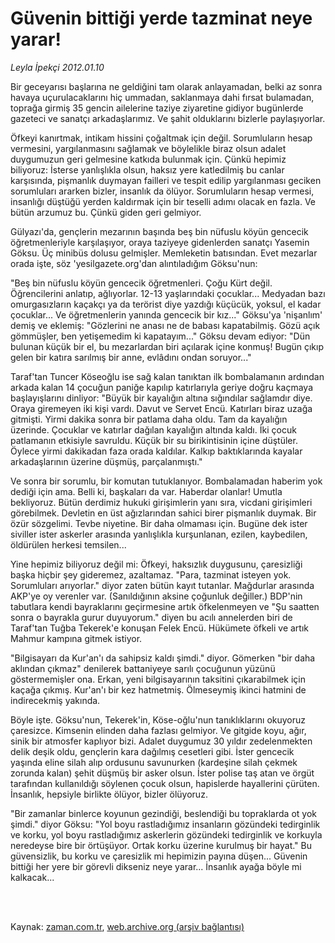 # Güvenin bittiği yerde tazminat neye yarar!

*Leyla İpekçi 2012.01.10*

<td class="columnist-detail">
<p>Bir geceyarısı başlarına ne geldiğini tam olarak anlayamadan, belki az sonra havaya uçurulacaklarını hiç ummadan, saklanmaya dahi fırsat bulamadan, toprağa girmiş 35 gencin ailelerine taziye ziyaretine gidiyor bugünlerde gazeteci ve sanatçı arkadaşlarımız. Ve şahit olduklarını bizlerle paylaşıyorlar.</p>
<p>
<div id="haberMetinDiv">
<p>Öfkeyi kanırtmak, intikam hissini çoğaltmak için değil. Sorumluların hesap vermesini, yargılanmasını sağlamak ve böylelikle biraz olsun adalet duygumuzun geri gelmesine katkıda bulunmak için. Çünkü hepimiz biliyoruz: İsterse yanlışlıkla olsun, haksız yere katledilmiş bu canlar karşısında, pişmanlık duymayan failleri ve tespit edilip yargılanması geciken sorumluları ararken bizler, insanlık da ölüyor. Sorumluların hesap vermesi, insanlığı düştüğü yerden kaldırmak için bir teselli adımı olacak en fazla. Ve bütün arzumuz bu. Çünkü giden geri gelmiyor.
<p>Gülyazı'da, gençlerin mezarının başında beş bin nüfuslu köyün gencecik öğretmenleriyle karşılaşıyor, oraya taziyeye gidenlerden sanatçı Yasemin Göksu. Üç minibüs dolusu gelmişler. Memleketin batısından. Evet mezarlar orada işte, söz 'yesilgazete.org'dan alıntıladığım Göksu'nun:
<p>"Beş bin nüfuslu köyün gencecik öğretmenleri. Çoğu Kürt değil. Öğrencilerini anlatıp, ağlıyorlar. 12-13 yaşlarındaki çocuklar... Medyadan bazı omurgasızların kaçakçı ya da terörist diye yazdığı küçücük, yoksul, el kadar çocuklar... Ve öğretmenlerin yanında gencecik bir kız..." Göksu'ya 'nişanlım' demiş ve eklemiş: "Gözlerini ne anası ne de babası kapatabilmiş. Gözü açık gömmüşler, ben yetişemedim ki kapatayım..." Göksu devam ediyor: "Dün bulunan küçük bir el, bu mezarlardan biri açılarak içine konmuş! Bugün çıkıp gelen bir katıra sarılmış bir anne, evlâdını ondan soruyor..."
<p>Taraf'tan Tuncer Köseoğlu ise sağ kalan tanıktan ilk bombalamanın ardından arkada kalan 14 çocuğun paniğe kapılıp katırlarıyla geriye doğru kaçmaya başlayışlarını dinliyor: "Büyük bir kayalığın altına sığındılar sağlamdır diye. Oraya giremeyen iki kişi vardı. Davut ve Servet Encü. Katırları biraz uzağa gitmişti. Yirmi dakika sonra bir patlama daha oldu. Tam da kayalığın üzerinde. Çocuklar ve katırlar dağılan kayalığın altında kaldı. İki çocuk patlamanın etkisiyle savruldu. Küçük bir su birikintisinin içine düştüler. Öylece yirmi dakikadan faza orada kaldılar. Kalkıp baktıklarında kayalar arkadaşlarının üzerine düşmüş, parçalanmıştı."
<p>Ve sonra bir sorumlu, bir komutan tutuklanıyor. Bombalamadan haberim yok dediği için ama. Belli ki, başkaları da var. Haberdar olanlar! Umutla bekliyoruz. Bütün derdimiz hukuki girişimlerin yanı sıra, vicdani girişimleri görebilmek. Devletin en üst ağızlarından sahici birer pişmanlık duymak. Bir özür sözgelimi. Tevbe niyetine. Bir daha olmaması için. Bugüne dek ister siviller ister askerler arasında yanlışlıkla kurşunlanan, ezilen, kaybedilen, öldürülen herkesi temsilen...
<p>Yine hepimiz biliyoruz değil mi: Öfkeyi, haksızlık duygusunu, çaresizliği başka hiçbir şey gideremez, azaltamaz. "Para, tazminat isteyen yok. Sorumluları arıyorlar." diyor zaten bütün kayıt tutanlar. Mağdurlar arasında AKP'ye oy verenler var. (Sanıldığının aksine çoğunluk değiller.) BDP'nin tabutlara kendi bayraklarını geçirmesine artık öfkelenmeyen ve "Şu saatten sonra o bayrakla gurur duyuyorum." diyen bu acılı annelerden biri de Taraf'tan Tuğba Tekerek'e konuşan Felek Encü. Hükümete öfkeli ve artık Mahmur kampına gitmek istiyor.
<p>"Bilgisayarı da Kur'an'ı da sahipsiz kaldı şimdi." diyor. Gömerken "bir daha aklından çıkmaz" denilerek battaniyeye sarılı çocuğunun yüzünü göstermemişler ona. Erkan, yeni bilgisayarının taksitini çıkarabilmek için kaçağa çıkmış. Kur'an'ı bir kez hatmetmiş. Ölmeseymiş ikinci hatmini de indirecekmiş yakında.
<p>Böyle işte. Göksu'nun, Tekerek'in, Köse-oğlu'nun tanıklıklarını okuyoruz çaresizce. Kimsenin elinden daha fazlası gelmiyor. Ve gitgide koyu, ağır, sinik bir atmosfer kaplıyor bizi. Adalet duygumuz 30 yıldır zedelenmekten delik deşik oldu, gençlerin kara dağılmış cesetleri gibi. İster gencecik yaşında eline silah alıp ordusunu savunurken (kardeşine silah çekmek zorunda kalan) şehit düşmüş bir asker olsun. İster polise taş atan ve örgüt tarafından kullanıldığı söylenen çocuk olsun, hapislerde hayallerini çürüten. İnsanlık, hepsiyle birlikte ölüyor, bizler ölüyoruz.
<p>"Bir zamanlar binlerce koyunun gezindiği, beslendiği bu topraklarda ot yok şimdi." diyor Göksu: "Yol boyu rastladığımız insanların gözündeki tedirginlik ve korku, yol boyu rastladığımız askerlerin gözündeki tedirginlik ve korkuyla neredeyse bire bir örtüşüyor. Ortak korku üzerine kurulmuş bir hayat." Bu güvensizlik, bu korku ve çaresizlik mi hepimizin payına düşen... Güvenin bittiği her yere bir görevli dikseniz neye yarar... İnsanlık ayağa böyle mi kalkacak... </p></p></p></p></p></p></p></p></p></div>
</p>


<p><br>
		 </br></p></td>

Kaynak: [zaman.com.tr](http://zaman.com.tr/yazar.do?yazino=1226903), [web.archive.org (arşiv bağlantısı)](http://web.archive.org/web/20120122093504/http://www.zaman.com.tr:80/yazar.do?yazino=1226903)
